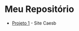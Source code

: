 # Meu Repositório

- [Projeto 1](Desktop/Site-externo-PAEs-Sem-Documento/Site-externo-PAEs/1_TelaInicial/index.html) - Site Caesb
